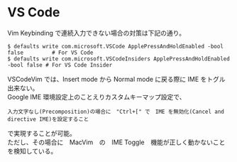 # VS Code

Vim Keybinding で連続入力できない場合の対策は下記の通り。
```
$ defaults write com.microsoft.VSCode ApplePressAndHoldEnabled -bool false         # For VS Code
$ defaults write com.microsoft.VSCodeInsiders ApplePressAndHoldEnabled -bool false # For VS Code Insider
```

VSCodeVim では、Insert mode から Normal mode に戻る際に IME をトグル出来ない。  
Google IME 環境設定上のことえりカスタムキーマップ設定で、
```
入力文字なし(Precomposition)の場合に　"Ctrl+[" で　IME を無効化(Cancel and directive IME)を設定すること
```
で実現することが可能。  
ただし、その場合に　MacVim　の　IME Toggle　機能が正しく動かないことを検知している。
